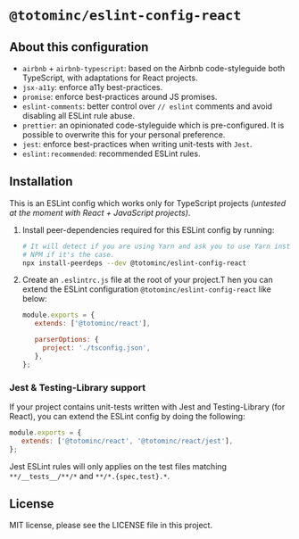 # `@totominc/eslint-config-react`

## About this configuration

- `airbnb` + `airbnb-typescript`: based on the Airbnb code-styleguide both TypeScript, with adaptations for React projects.
- `jsx-a11y`: enforce a11y best-practices.
- `promise`: enforce best-practices around JS promises.
- `eslint-comments`: better control over `// eslint` comments and avoid disabling all ESLint rule abuse.
- `prettier`: an opinionated code-styleguide which is pre-configured. It is possible to overwrite this for your personal preference.
- `jest`: enforce best-practices when writing unit-tests with `Jest`.
- `eslint:recommended`: recommended ESLint rules.

## Installation

This is an ESLint config which works only for TypeScript projects _(untested at the moment with React + JavaScript projects)_.

1. Install peer-dependencies required for this ESLint config by running:

   ```bash
   # It will detect if you are using Yarn and ask you to use Yarn instead of
   # NPM if it's the case.
   npx install-peerdeps --dev @totominc/eslint-config-react
   ```

2. Create an `.eslintrc.js` file at the root of your project.T hen you can extend the ESLint configuration `@totominc/eslint-config-react` like below:

   ```js
   module.exports = {
      extends: ['@totominc/react'],

      parserOptions: {
        project: './tsconfig.json',
      },
   };
   ```

### Jest & Testing-Library support

If your project contains unit-tests written with Jest and Testing-Library (for React), you can extend the ESLint config by doing the following:

```js
module.exports = {
   extends: ['@totominc/react', '@totominc/react/jest'],
};
```

Jest ESLint rules will only applies on the test files matching `**/__tests__/**/*` and `**/*.{spec,test}.*`.

## License

MIT license, please see the LICENSE file in this project.
